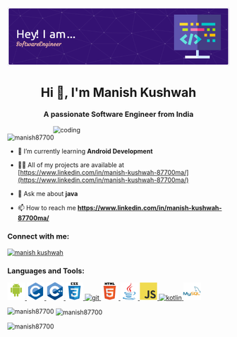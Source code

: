 ![logo](https://github.com/manish87700/Manish-Kushwah/blob/main/github-header-image%20(1).png)
<h1 align="center">Hi 👋, I'm Manish Kushwah</h1>
<h3 align="center">A passionate Software Engineer from India</h3>
<img align="right" alt="coding" width="400" src="[https://media3.giphy.com/media/bGgsc5mWoryfgKBx1u/200w.gif?cid=6c09b9523ogctl74bqac78w37bvs0bkoc75teq67snst7fu3&ep=v1_gifs_search&rid=200w.gif&ct=g](https://user-images.githubusercontent.com/74038190/212750147-854a394f-fee9-4080-9770-78a4b7ece53f.gif)">

<p align="left"> <img src="https://komarev.com/ghpvc/?username=manish87700&label=Profile%20views&color=0e75b6&style=flat" alt="manish87700" /> </p>


- 🌱 I’m currently learning **Android Development**

- 👨‍💻 All of my projects are available at [https://www.linkedin.com/in/manish-kushwah-87700ma/](https://www.linkedin.com/in/manish-kushwah-87700ma/)

- 💬 Ask me about **java**

- 📫 How to reach me **https://www.linkedin.com/in/manish-kushwah-87700ma/**

<h3 align="left">Connect with me:</h3>
<p align="left">
<a href="https://linkedin.com/in/manish kushwah" target="blank"><img align="center" src="https://raw.githubusercontent.com/rahuldkjain/github-profile-readme-generator/master/src/images/icons/Social/linked-in-alt.svg" alt="manish kushwah" height="30" width="40" /></a>
</p>

<h3 align="left">Languages and Tools:</h3>
<p align="left"> <a href="https://developer.android.com" target="_blank" rel="noreferrer"> <img src="https://raw.githubusercontent.com/devicons/devicon/master/icons/android/android-original-wordmark.svg" alt="android" width="40" height="40"/> </a> <a href="https://www.cprogramming.com/" target="_blank" rel="noreferrer"> <img src="https://raw.githubusercontent.com/devicons/devicon/master/icons/c/c-original.svg" alt="c" width="40" height="40"/> </a> <a href="https://www.w3schools.com/cpp/" target="_blank" rel="noreferrer"> <img src="https://raw.githubusercontent.com/devicons/devicon/master/icons/cplusplus/cplusplus-original.svg" alt="cplusplus" width="40" height="40"/> </a> <a href="https://www.w3schools.com/css/" target="_blank" rel="noreferrer"> <img src="https://raw.githubusercontent.com/devicons/devicon/master/icons/css3/css3-original-wordmark.svg" alt="css3" width="40" height="40"/> </a> <a href="https://git-scm.com/" target="_blank" rel="noreferrer"> <img src="https://www.vectorlogo.zone/logos/git-scm/git-scm-icon.svg" alt="git" width="40" height="40"/> </a> <a href="https://www.w3.org/html/" target="_blank" rel="noreferrer"> <img src="https://raw.githubusercontent.com/devicons/devicon/master/icons/html5/html5-original-wordmark.svg" alt="html5" width="40" height="40"/> </a> <a href="https://www.java.com" target="_blank" rel="noreferrer"> <img src="https://raw.githubusercontent.com/devicons/devicon/master/icons/java/java-original.svg" alt="java" width="40" height="40"/> </a> <a href="https://developer.mozilla.org/en-US/docs/Web/JavaScript" target="_blank" rel="noreferrer"> <img src="https://raw.githubusercontent.com/devicons/devicon/master/icons/javascript/javascript-original.svg" alt="javascript" width="40" height="40"/> </a> <a href="https://kotlinlang.org" target="_blank" rel="noreferrer"> <img src="https://www.vectorlogo.zone/logos/kotlinlang/kotlinlang-icon.svg" alt="kotlin" width="40" height="40"/> </a> <a href="https://www.mysql.com/" target="_blank" rel="noreferrer"> <img src="https://raw.githubusercontent.com/devicons/devicon/master/icons/mysql/mysql-original-wordmark.svg" alt="mysql" width="40" height="40"/> </a> </p>

<p><img align="left" src="https://github-readme-stats.vercel.app/api/top-langs?username=manish87700&show_icons=true&locale=en&layout=compact" alt="manish87700" /></p>

<p>&nbsp;<img align="center" src="https://github-readme-stats.vercel.app/api?username=manish87700&show_icons=true&locale=en" alt="manish87700" /></p>

<p><img align="center" src="https://github-readme-streak-stats.herokuapp.com/?user=manish87700&" alt="manish87700" /></p>
